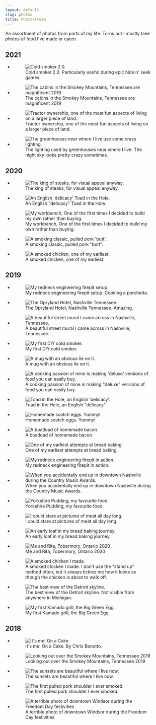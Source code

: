 ```yaml
---
layout: default
slug: photos
title: Photostream
---
```


<p class="lead">An assortment of photos from parts of my life. Turns out I mostly take photos of food I've made or eaten.</p>

<div id="photostream">
  <div class="photo-year">
    <h2>2021</h2>
    <ul class="lb-container">
      <li class="block no-pad">
        <figure>
          <img class="lb" src="/assets/img/photos/PXL_20211229_181614577-thumb.jpg" alt="Cold smoker 2.0." />
          <figcaption>Cold smoker 2.0. Particularly useful during epic hide n' seek games.</figcaption>
        </figure>
      </li>
      <li>
        <figure>
          <img class="lb" src="/assets/img/photos/IMG_20170524_203639-thumb.jpg" alt="The cabins in the Smokey Mountains, Tennessee are magnificent 2019" />
          <figcaption>The cabins in the Smokey Mountains, Tennessee are magnificent 2019</figcaption>
        </figure>
      </li>
      <li>
        <figure>
          <img class="lb" src="/assets/img/photos/PXL_20210924_161502349-thumb.jpg" alt="Tractor ownership, one of the most fun aspects of living on a larger piece of land." />
          <figcaption>Tractor ownership, one of the most fun aspects of living on a larger piece of land.</figcaption>
        </figure>
      </li>
      <li>
        <figure>
          <img class="lb" src="/assets/img/photos/PXL_20211125_225944954-thumb.jpg" alt="The greenhouses near where I live use some crazy lighting." />
          <figcaption>The lighting used by greenhouses near where I live. The night sky looks pretty crazy sometimes.</figcaption>
        </figure>
      </li>
    </ul>
  </div>
  <div class="photo-year">
    <h2>2020</h2>
    <ul class="lb-container">
      <li>
        <figure>
          <img class="lb" src="/assets/img/photos/IMG_20171118_163646-thumb.jpg" alt="The king of steaks, for visual appeal anyway." />
          <figcaption>The king of steaks, for visual appeal anyway.</figcaption>
        </figure>
      </li>
      <li>
        <figure>
          <img class="lb" src="/assets/img/photos/IMG_20171203_201355-thumb.jpg" alt="An English 'delicacy' Toad in the Hole." />
          <figcaption>An English "delicacy" Toad in the Hole.</figcaption>
        </figure>
      </li>
      <li>
        <figure>
          <img class="lb" src="/assets/img/photos/IMG_20171210_141941-thumb.jpg" alt="My workbench, One of the first times I decided to build my own rather than buying." />
          <figcaption>My workbench, One of the first times I decided to build my own rather than buying.</figcaption>
        </figure>
      </li>
      <li>
        <figure>
          <img class="lb" src="/assets/img/photos/IMG_20190413_205211-thumb.jpg" alt="A smoking classic, pulled pork 'butt'." />
          <figcaption>A smoking classic, pulled pork "butt".</figcaption>
        </figure>
      </li>
      <li>
        <figure>
          <img class="lb" src="/assets/img/photos/IMG_20190417_202632-thumb.jpg" alt="A smoked chicken, one of my earliest." />
          <figcaption>A smoked chicken, one of my earliest.</figcaption>
        </figure>
      </li>
    </ul>
  </div>
  <div class="photo-year">
    <h2>2019</h2>
    <ul class="lb-container">
      <li>
        <figure>
          <img class="lb" src="/assets/img/photos/IMG_20190427_145700-thumb.jpg" alt="My redneck engineering firepit setup." />
          <figcaption>My redneck engineering firepit setup. Cooking a porchetta.</figcaption>
        </figure>
      </li>
      <li>
        <figure>
          <img class="lb" src="/assets/img/photos/IMG_20190605_134859-thumb.jpg" alt="The Opryland Hotel, Nashville Tennessee." />
          <figcaption>The Opryland Hotel, Nashville Tennessee. Amazing.</figcaption>
        </figure>
      </li>
      <li>
        <figure>
          <img class="lb" src="/assets/img/photos/IMG_20190608_105139-thumb.jpg" alt="A beautiful street mural I came across in Nashville, Tennessee." />
          <figcaption>A beautiful street mural I came across in Nashville, Tennessee.</figcaption>
        </figure>
      </li>
      <li>
        <figure>
          <img class="lb" src="/assets/img/photos/IMG_20190822_180904-thumb.jpg" alt="My first DIY cold smoker." />
          <figcaption>My first DIY cold smoker.</figcaption>
        </figure>
      </li>
      <li>
        <figure>
          <img class="lb" src="/assets/img/photos/IMG_20190920_085837-thumb.jpg" alt="A mug with an obvious lie on it." />
          <figcaption>A mug with an obvious lie on it.</figcaption>
        </figure>
      </li>
      <li>
        <figure>
          <img class="lb" src="/assets/img/photos/IMG_20200104_171208-thumb.jpg" alt="A cooking passion of mine is making 'deluxe' versions of food you can easily buy." />
          <figcaption>A cooking passion of mine is making "deluxe" versions of food you can easily buy.</figcaption>
        </figure>
      </li>
      <li>
        <figure>
          <img class="lb" src="/assets/img/photos/IMG_20200115_200642-thumb.jpg" alt="Toad in the Hole, an English 'delicacy'." />
          <figcaption>Toad in the Hole, an English "delicacy".</figcaption>
        </figure>
      </li>
      <li>
        <figure>
          <img class="lb" src="/assets/img/photos/IMG_20200216_133639-thumb.jpg" alt="Homemade scotch eggs. Yummy!" />
          <figcaption>Homemade scotch eggs. Yummy!</figcaption>
        </figure>
      </li>
      <li>
        <figure>
          <img class="lb" src="/assets/img/photos/IMG_20200314_170630-thumb.jpg" alt="A boatload of homemade bacon." />
          <figcaption>A boatload of homemade bacon.</figcaption>
      </figure>
      </li>
      <li>
        <figure>
          <img class="lb" src="/assets/img/photos/IMG_20200505_120315-thumb.jpg" alt="One of my earliest attempts at bread baking." />
          <figcaption>One of my earliest attempts at bread baking.</figcaption>
        </figure>
      </li>
      <li>
        <figure>
          <img class="lb" src="/assets/img/photos/IMG_20200808_151027-thumb.jpg" alt="My redneck engineering firepit in action." />
          <figcaption>My redneck engineering firepit in action.</figcaption>
        </figure>
      </li>
      <li>
        <figure>
          <img class="lb" src="/assets/img/photos/MVIMG_20190607_164438-thumb.jpg" alt="When you accidentally end up in downtown Nashville during the Country Music Awards." />
          <figcaption>When you accidentally end up in downtown Nashville during the Country Music Awards.</figcaption>
        </figure>
      </li>
      <li>
        <figure>
          <img class="lb" src="/assets/img/photos/PXL_20210407_003831618-thumb.jpg" alt="Yorkshire Pudding, my favourite food." />
          <figcaption>Yorkshire Pudding, my favourite food.</figcaption>
        </figure>
      </li>
      <li>
        <figure>
          <img class="lb" src="/assets/img/photos/PXL_20210517_235131694-thumb.jpg" alt="I could stare at pictures of meat all day long." />
          <figcaption>I could stare at pictures of meat all day long.</figcaption>
        </figure>
      </li>
      <li>
        <figure>
          <img class="lb" src="/assets/img/photos/PXL_20211126_000652788-thumb.jpg" alt="An early loaf in my bread baking journey." />
          <figcaption>An early loaf in my bread baking journey.</figcaption>
        </figure>
      </li>
      <li>
        <figure>
          <img class="lb" src="/assets/img/photos/20200908150216697-thumb.jpg" alt="Me and Rita, Tobermory, Ontario 2020" />
          <figcaption>Me and Rita, Tobermory, Ontario 2020</figcaption>
        </figure>
      </li>
      <li>
        <figure>
          <img class="lb" src="/assets/img/photos/IMG_20170801_192604-thumb.jpg" alt="A smoked chicken I made." />
          <figcaption>A smoked chicken I made. I don't use the "stand up" method often, but it always tickles me how it looks as though the chicken is about to walk off.</figcaption>
        </figure>
      </li>
      <li>
        <figure>
          <img class="lb" src="/assets/img/photos/IMG_20170903_200235-thumb.jpg" alt="The best view of the Detroit skyline." />
          <figcaption>The best view of the Detroit skyline. Not visible from anywhere in Michigan.</figcaption>
        </figure>
      </li>
      <li>
        <figure>
          <img class="lb" src="/assets/img/photos/IMG_20171013_180328-thumb.jpg" alt="My first Kamado grill, the Big Green Egg." />
          <figcaption>My first Kamado grill, the Big Green Egg.</figcaption>
        </figure>
      </li>
    </ul>
  </div>
  <div class="photo-year">
    <h2>2018</h2>
    <ul class="lb-container">
      <li>
        <figure>
          <img class="lb" src="/assets/img/photos/IMG_20170805_182351-thumb.jpg" alt="It's me! On a Cake." />
          <figcaption>It's me! On a Cake. By Chris Benotto.</figcaption>
        </figure>
      </li>
      <li>
        <figure>
          <img class="lb" src="/assets/img/photos/IMG_20170526_204024-thumb.jpg" alt="Looking out over the Smokey Mountains, Tennessee 2019" />
          <figcaption>Looking out over the Smokey Mountains, Tennessee 2019</figcaption>
        </figure>
      </li>
      <li>
        <figure>
          <img class="lb" src="/assets/img/photos/PXL_20210919_235024094-thumb.jpg" alt="The sunsets are beautiful where I live now." />
          <figcaption>The sunsets are beautiful where I live now.</figcaption>
        </figure>
      </li>
      <li>
        <figure>
          <img class="lb" src="/assets/img/photos/PXL_20210724_201505077-thumb.jpg" alt="The first pulled pork shoulder I ever smoked." />
          <figcaption>The first pulled pork shoulder I ever smoked.</figcaption>
        </figure>
      </li>
      <li>
        <figure>
          <img class="lb" src="/assets/img/photos/IMG_20170626_212042-thumb.jpg" alt="A terrible photo of downtown Windsor during the Freedom Day festivities" />
          <figcaption>A terrible photo of downtown Windsor during the Freedom Day festivities</figcaption>
        </figure>
      </li>
    </ul>
  </div>
</div>

<script>

  let bg = document.createElement('div')
  bg.setAttribute('id','lb-bg')

  document.querySelectorAll('.lb').forEach(item => {
    item.addEventListener('click', e => {
      const img = e.target
      const caption = item.nextElementSibling.innerHTML
      const fullSizeImg = document.createElement('img')
      fullSizeImg.setAttribute('src', img.src.replace('-thumb', ''))
      document.body.appendChild(bg)
      bg.appendChild(fullSizeImg)
      const lbCaption = document.createElement('div')
      lbCaption.innerText = caption
      bg.appendChild(lbCaption)
    })
  })

  bg && bg.addEventListener('click', function() {
    this.remove()
    this.innerHTML = ''
  })

</script>